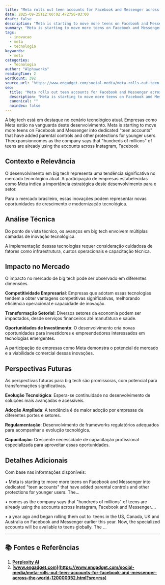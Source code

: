 ```yaml
---
title: "Meta rolls out teen accounts for Facebook and Messenger across the world"
date: 2025-09-25T12:00:02.472756-03:00
draft: false
description: "Meta is starting to move more teens on Facebook and Messenger into dedicated \"teen accounts\" that have added parental controls and other protections for youn..."
summary: "Meta is starting to move more teens on Facebook and Messenger into dedicated \"teen accounts\" that have added parental controls and other protections for youn..."
tags:
  - inovacao
  - meta
  - tecnologia
keywords:
  - meta
categories:
  - Tecnologia
author: "Alphaworks"
readingTime: 2
wordCount: 392
source_url: "https://www.engadget.com/social-media/meta-rolls-out-teen-accounts-for-facebook-and-messenger-across-the-world-120000352.html?src=rss"
seo:
  title: "Meta rolls out teen accounts for Facebook and Messenger across the world"
  description: "Meta is starting to move more teens on Facebook and Messenger into dedicated \"teen accounts\" that have added parental controls and other protections for youn..."
  canonical: ""
  noindex: false
---
```


A big tech está em destaque no cenário tecnológico atual. Empresas como Meta estão na vanguarda deste desenvolvimento. Meta is starting to move more teens on Facebook and Messenger into dedicated "teen accounts" that have added parental controls and other protections for younger users. Theexpansioncomes as the company says that "hundreds of millions" of teens are already using the accounts across Instagram, Facebook

## Contexto e Relevância

O desenvolvimento em big tech representa uma tendência significativa no mercado tecnológico atual. A participação de empresas estabelecidas como Meta indica a importância estratégica deste desenvolvimento para o setor.

Para o mercado brasileiro, essas inovações podem representar novas oportunidades de crescimento e modernização tecnológica.
## Análise Técnica

Do ponto de vista técnico, os avanços em big tech envolvem múltiplas camadas de inovação tecnológica.



A implementação dessas tecnologias requer consideração cuidadosa de fatores como infraestrutura, custos operacionais e capacitação técnica.
## Impacto no Mercado

O impacto no mercado de big tech pode ser observado em diferentes dimensões.

**Competitividade Empresarial**: Empresas que adotam essas tecnologias tendem a obter vantagens competitivas significativas, melhorando eficiência operacional e capacidade de inovação.

**Transformação Setorial**: Diversos setores da economia podem ser impactados, desde serviços financeiros até manufatura e saúde.

**Oportunidades de Investimento**: O desenvolvimento cria novas oportunidades para investidores e empreendedores interessados em tecnologias emergentes.

A participação de empresas como Meta demonstra o potencial de mercado e a viabilidade comercial dessas inovações.
## Perspectivas Futuras

As perspectivas futuras para big tech são promissoras, com potencial para transformações significativas.

**Evolução Tecnológica**: Espera-se continuidade no desenvolvimento de soluções mais avançadas e acessíveis.

**Adoção Ampliada**: A tendência é de maior adoção por empresas de diferentes portes e setores.

**Regulamentação**: Desenvolvimento de frameworks regulatórios adequados para acompanhar a evolução tecnológica.

**Capacitação**: Crescente necessidade de capacitação profissional especializada para aproveitar essas oportunidades.
## Detalhes Adicionais

Com base nas informações disponíveis:

• Meta is starting to move more teens on Facebook and Messenger into dedicated "teen accounts" that have added parental controls and other protections for younger users. The...

• comes as the company says that "hundreds of millions" of teens are already using the accounts across Instagram, Facebook and Messenger....

• a year ago and began rolling them out to  teens in the US, Canada, UK and Australia on Facebook and Messenger earlier this year. Now, the specialized accounts will be available to teens globally. The ...



---

## 📚 Fontes e Referências

1. **[Perplexity AI](https://www.perplexity.ai/)**
2. **[www.engadget.com](https://www.engadget.com/social-media/meta-rolls-out-teen-accounts-for-facebook-and-messenger-across-the-world-120000352.html?src=rss)**
